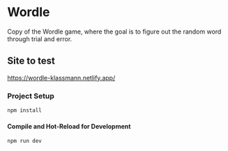 # Wordle

Copy of the Wordle game, where the goal is to figure out the random word through trial and error.

## Site to test

https://wordle-klassmann.netlify.app/


### Project Setup

```sh
npm install
```

#### Compile and Hot-Reload for Development

```sh
npm run dev
```
